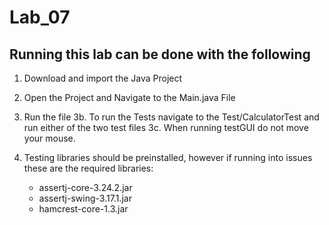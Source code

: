 # Lab_07

## Running this lab can be done with the following
1. Download and import the Java Project
2. Open the Project and Navigate to the Main.java File
3. Run the file
3b. To run the Tests navigate to the Test/CalculatorTest and run either of the two test files
3c. When running testGUI do not move your mouse.

4. Testing libraries should be preinstalled, however if running into issues these are the required libraries:
	- assertj-core-3.24.2.jar
	- assertj-swing-3.17.1.jar
	- hamcrest-core-1.3.jar